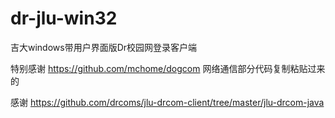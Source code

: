 # dr-jlu-win32
吉大windows带用户界面版Dr校园网登录客户端



特别感谢 https://github.com/mchome/dogcom 网络通信部分代码复制粘贴过来的



感谢 https://github.com/drcoms/jlu-drcom-client/tree/master/jlu-drcom-java 

